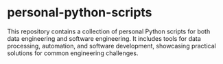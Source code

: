 # personal-python-scripts
This repository contains a collection of personal Python scripts for both data engineering and software engineering. It includes tools for data processing, automation, and software development, showcasing practical solutions for common engineering challenges.
